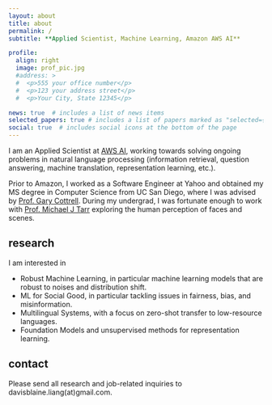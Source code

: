 ```yaml
---
layout: about
title: about
permalink: /
subtitle: **Applied Scientist, Machine Learning, Amazon AWS AI**

profile:
  align: right
  image: prof_pic.jpg
  #address: >
  #  <p>555 your office number</p>
  #  <p>123 your address street</p>
  #  <p>Your City, State 12345</p>

news: true  # includes a list of news items
selected_papers: true # includes a list of papers marked as "selected={true}"
social: true  # includes social icons at the bottom of the page
---
```


I am an Applied Scientist at [AWS AI](https://aws.amazon.com/ai/), working towards solving ongoing problems in natural language processing (information retrieval, question answering, machine translation, representation learning, etc.).

Prior to Amazon, I worked as a Software Engineer at Yahoo and obtained my MS degree in Computer Science from UC San Diego, where I was advised by [Prof. Gary Cottrell](https://cseweb.ucsd.edu/~gary/). During my undergrad, I was fortunate enough to work with [Prof. Michael J Tarr](https://www.cmu.edu/dietrich/psychology/people/core-training-faculty/tarr-michael.html) exploring the human perception of faces and scenes.

## research
I am interested in
* Robust Machine Learning, in particular machine learning models that are robust to noises and distribution shift.
* ML for Social Good, in particular tackling issues in fairness, bias, and misinformation.
* Multilingual Systems, with a focus on zero-shot transfer to low-resource languages.
* Foundation Models and unsupervised methods for representation learning.

## contact
Please send all research and job-related inquiries to davisblaine.liang(at)gmail.com. 
